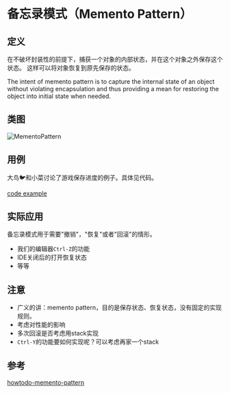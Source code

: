 
# 备忘录模式（Memento Pattern）

## 定义

在不破坏封装性的前提下，捕获一个对象的内部状态，并在这个对象之外保存这个状态。
这样可以将对象恢复到原先保存的状态。

The intent of memento pattern is to capture the internal state of an object 
without violating encapsulation and thus providing a mean for restoring the object 
into initial state when needed.

## 类图

![MementoPattern](https://gitee.com/gdhu/testtingop/raw/master/2019-11-30_015.jpg)

## 用例

大鸟🐦和小菜讨论了游戏保存进度的例子。具体见代码。

[code example](./code/u018)

## 实际应用

备忘录模式用于需要"撤销"，"恢复"或者"回滚"的情形。

- 我们的编辑器`Ctrl-Z`的功能
- IDE关闭后的打开恢复状态
- 等等

## 注意

- 广义的讲：memento pattern，目的是保存状态、恢复状态，没有固定的实现规则。
- 考虑对性能的影响
- 多次回滚是否考虑用stack实现
- `Ctrl-Y`的功能要如何实现呢？可以考虑再家一个stack

## 参考

[howtodo-memento-pattern](https://howtodoinjava.com/design-patterns/behavioral/memento-design-pattern/)